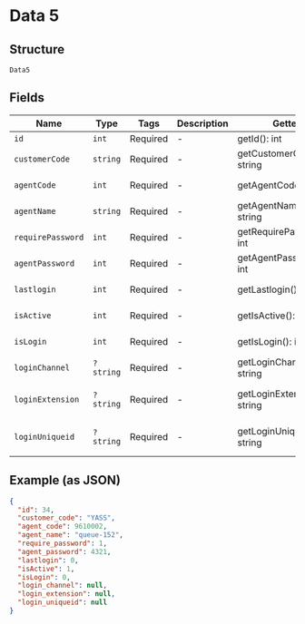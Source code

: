 
# Data 5

## Structure

`Data5`

## Fields

| Name | Type | Tags | Description | Getter | Setter |
|  --- | --- | --- | --- | --- | --- |
| `id` | `int` | Required | - | getId(): int | setId(int id): void |
| `customerCode` | `string` | Required | - | getCustomerCode(): string | setCustomerCode(string customerCode): void |
| `agentCode` | `int` | Required | - | getAgentCode(): int | setAgentCode(int agentCode): void |
| `agentName` | `string` | Required | - | getAgentName(): string | setAgentName(string agentName): void |
| `requirePassword` | `int` | Required | - | getRequirePassword(): int | setRequirePassword(int requirePassword): void |
| `agentPassword` | `int` | Required | - | getAgentPassword(): int | setAgentPassword(int agentPassword): void |
| `lastlogin` | `int` | Required | - | getLastlogin(): int | setLastlogin(int lastlogin): void |
| `isActive` | `int` | Required | - | getIsActive(): int | setIsActive(int isActive): void |
| `isLogin` | `int` | Required | - | getIsLogin(): int | setIsLogin(int isLogin): void |
| `loginChannel` | `?string` | Required | - | getLoginChannel(): ?string | setLoginChannel(?string loginChannel): void |
| `loginExtension` | `?string` | Required | - | getLoginExtension(): ?string | setLoginExtension(?string loginExtension): void |
| `loginUniqueid` | `?string` | Required | - | getLoginUniqueid(): ?string | setLoginUniqueid(?string loginUniqueid): void |

## Example (as JSON)

```json
{
  "id": 34,
  "customer_code": "YASS",
  "agent_code": 9610002,
  "agent_name": "queue-152",
  "require_password": 1,
  "agent_password": 4321,
  "lastlogin": 0,
  "isActive": 1,
  "isLogin": 0,
  "login_channel": null,
  "login_extension": null,
  "login_uniqueid": null
}
```

